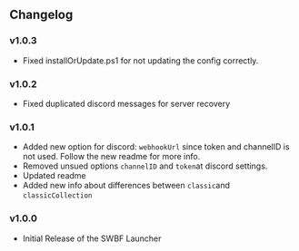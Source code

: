 ## Changelog

### v1.0.3
* Fixed installOrUpdate.ps1 for not updating the config correctly.

### v1.0.2
* Fixed duplicated discord messages for server recovery

### v1.0.1
* Added new option for discord: `webhookUrl` since token and channelID is not used. Follow the new readme for more info.
* Removed unsued options `channelID` and `token`at discord settings.
* Updated readme
* Added new info about differences between `classic`and `classicCollection`

### v1.0.0
* Initial Release of the SWBF Launcher